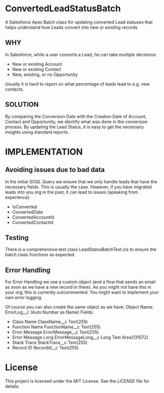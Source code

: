 # ConvertedLeadStatusBatch
A Salesforce Apex Batch class for updating converted Lead statuses that helps understand how Leads convert into new or existing records

## WHY
In Salesforce, while a user converts a Lead, he can take multiple decisions:
- New or existing Account
- New or existing Contact
- New, existing, or no Opportunity

Usually it is hard to report on what percentage of leads lead to e.g. new contacts.

## SOLUTION
By comparing the Conversion Date with the Creation Date of Account, Contact and Opportunity, we identify what was done in the conversion process.
By updating the Lead Status, it is easy to get the necessary insights using standard reports.


# IMPLEMENTATION
## Avoiding issues due to bad data
In the initial SOQL Query we ensure that we only handle leads that have the necessary fields. This is usually the case. However, if you have migrated leads into you org in the past, it can lead to issues (speaking from experience).
- IsConverted
- ConvertedDate
- ConvertedAccountId
- ConvertedContactId

## Testing
There is a comprehensive test class LeadStatusBatchTest.cls to ensure the batch class functions as expected.

## Error Handling
For Error Handling we use a custom object (and a flow that sends an email as soon as we have a new record in there).
As you might not have this in your org, this is currently outcommented.
You might want to implement your own error logging.

Of course you can also create the same object as we have:
Object Name: ErrorLog__c 
(Auto Number as Name)
Fields: 
- Class Name ClassName__c Text(255)
- Function Name FunctionName__c Text(255)
- Error Message ErrorMessage__c Text(255)
- Error Message Long ErrorMessageLong__c Long Text Area(131072)
- Stack Trace StackTrace__c Text(255)
- Record ID RecordId__c Text(255)


# License
This project is licensed under the MIT License. See the LICENSE file for details.
